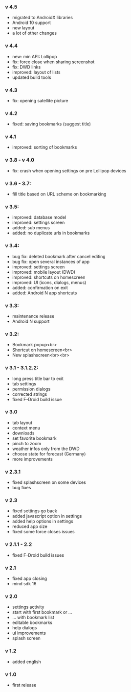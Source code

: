 ### v 4.5
- migrated to AndroidX libraries
- Android 10 support
- new layout
- a lot of other changes

### v 4.4
- new: min API: Lollipop
- fix: force close when sharing screenshot
- fix: DWD links
- improved: layout of lists
- updated build tools

### v 4.3
- fix: opening satellite picture

### v 4.2
- fixed: saving bookmarks (suggest title)

### v 4.1
- improved: sorting of bookmarks

### v 3.8 - v 4.0
- fix: crash when opening settings on pre Lollipop devices

### v 3.6 - 3.7:
- fill title based on URL scheme on bookmarking

### v 3.5:
- improved: database model
- improved: settings screen
- added: sub menus
- added: no duplicate urls in bookmarks

### v 3.4:
- bug fix: deleted bookmark after cancel editing
- bug fix: open several instances of app
- improved: settings screen
- improved: mobile layout (DWD)
- improved: shortcuts on homescreen
- improved: UI (icons, dialogs, menus)
- added: confirmation on exit
- added: Android N app shortcuts

### v 3.3:
- maintenance release
- Android N support

### v 3.2:
- Bookmark popup&lt;br>
- Shortcut on homescreen&lt;br>
- New splashscreen&lt;br>&lt;br>

### v 3.1 - 3.1.2.2:
- long press title bar to exit
- tab settings
- permission dialogs
- corrected strings
- fixed F-Droid build issue

### v 3.0
- tab layout
- context menu
- downloads
- set favorite bookmark
- pinch to zoom
- weather infos only from the DWD
- choose state for forecast (Germany)
- more improvements

### v 2.3.1
- fixed splashscreen on some devices
- bug fixes

### v 2.3
- fixed settings go back
- added javascript option in settings
- added help options in settings
- reduced app size
- fixed some force closes issues

### v 2.1.1 - 2.2
- fixed F-Droid build issues
        
### v 2.1
- fixed app closing
- mind sdk 16

### v 2.0
- settings activity
- start with first bookmark or …
- … with bookmark list
- editable bookmarks
- help dialogs
- ui improvements
- splash screen

### v 1.2
- added english

### v 1.0
- first release
